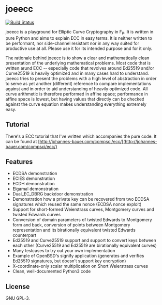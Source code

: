 # joeecc
[![Build Status](https://app.travis-ci.com/johndoe31415/joeecc.svg?branch=master)](https://app.travis-ci.com/johndoe31415/joeecc)

joeecc is a playground for Elliptic Curve Cryptography in F<sub>P</sub>. It is
written in pure Python and aims to explain ECC in easy terms. It is neither
written to be performant, nor side-channel resistant nor in any way suited for
productive use at all. Please use it for its intended purpose and for it only.

The rationale behind joeecc is to show a clear and mathematically clean
presentation of the underlying mathematical problems. Most code that is written
arund ECC -- especially code that revolves around Ed25519 and/or Curve25519 is
heavily optimized and in many cases hard to understand.  joeecc tries to
present the problems with a high level of abstraction in order to serve as yet
another (different) reference to compare implementations against and in order
to aid understanding of heavily optimized code. All curve arithmetic is
therefore performed in affine space; performance in affine space is lowest, but
having values that directly can be checked against the curve equation makes
understanding everything extremely easy.


## Tutorial
There's a ECC tutorial that I've written which accompanies the pure code. It
can be found at [http://johannes-bauer.com/compsci/ecc/](http://johannes-bauer.com/compsci/ecc/)


## Features
  * ECDSA demonstration
  * ECIES demonstration
  * ECDH demonstration
  * Elgamal demonstration
  * Dual_EC_DBRG backdoor demonstration
  * Demonstration how a private key can be recovered from two ECDSA signatures
    which reused the same nonce (ECDSA nonce exploit)
  * Support for short-formed Weierstrass curves, Montgomery curves and twisted
    Edwards curves
  * Conversion of domain parameters of twisted Edwards to Montgomery form and
    back, conversion of points between Montgomery representation and its
    birationally equivalent twisted Edwards counterpart
  * Ed25519 and Curve25519 support and support to convert keys between each
    other (Curve25519 and Ed25519 are birationally equivalent curves)
  * Many testcases to try out your own implementation
  * Example of OpenBSD's signify application (generates and verifies Ed25519
    signatures, but doesn't support key encryption)
  * X-coordinate-only scalar multiplication on Short Weierstrass curves
  * Clean, well-documented Python3 code

## License
GNU GPL-3.
